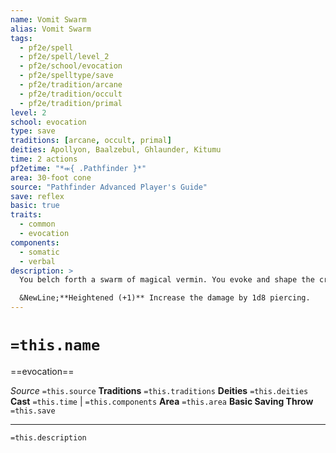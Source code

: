 ```yaml
---
name: Vomit Swarm
alias: Vomit Swarm
tags:
  - pf2e/spell
  - pf2e/spell/level_2
  - pf2e/school/evocation
  - pf2e/spelltype/save
  - pf2e/tradition/arcane
  - pf2e/tradition/occult
  - pf2e/tradition/primal
level: 2
school: evocation
type: save
traditions: [arcane, occult, primal]
deities: Apollyon, Baalzebul, Ghlaunder, Kitumu
time: 2 actions
pf2etime: "*⬺{ .Pathfinder }*"
area: 30-foot cone
source: "Pathfinder Advanced Player's Guide"
save: reflex
basic: true
traits:
  - common
  - evocation
components:
  - somatic
  - verbal
description: >
  You belch forth a swarm of magical vermin. You evoke and shape the creatures from your own imagination, allowing you to change the appearance of the creatures (typically a mix of centipedes, roaches, wasps, and worms), but this doesn't change the effect of the spell. The vermin swarm over anyone in the area, their bites and stings dealing 2d8 piercing damage (basic Reflex save). A creature that fails its saving throw also becomes [[Sickened]] 1. Once the spell ends, the swarm disappears.

  &NewLine;**Heightened (+1)** Increase the damage by 1d8 piercing.
---
```

# `=this.name`
==evocation==

*Source* `=this.source`
**Traditions** `=this.traditions`
**Deities** `=this.deities`
**Cast** `=this.time` | `=this.components`
**Area** `=this.area`
**Basic Saving Throw** `=this.save`

***
`=this.description`